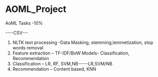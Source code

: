 # AOML_Project

AoML  Tasks -10%

----CSV---

1.	NLTK text processing -Data Masking, stemming,lemmetization, stop words removal
2.	Feature extraction – TF-IDF/BoW
Models- Classification, Recommendation
3.	Classification – LR, RF, SVM,NB-----LR,SVM/NB
4.	Recommendation – Content based, KNN
